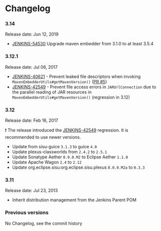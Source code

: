 Changelog
===

### 3.14

Release date: Jun 12, 2019

* [JENKINS-54530](https://issues.jenkins-ci.org/browse/JENKINS-54530) Upgrade maven embedder from 3.1.0 to at least 3.5.4

### 3.12.1

Release date: Jul 06, 2017

* [JENKINS-40621](https://issues.jenkins-ci.org/browse/JENKINS-40621) - 
Prevent leaked file descriptors when invoking `MavenEmbedderUtils#getMavenVersion()`
([PR #5](https://github.com/jenkinsci/lib-jenkins-maven-embedder/pull/5))
* [JENKINS-42549](https://issues.jenkins-ci.org/browse/JENKINS-42549) -
Prevent file access errors in `JARUrlConnection` due to the parallel reading of JAR resources in `MavenEmbedderUtils#getMavenVersion()`
(regression in 3.12)


### 3.12

Release date: Feb 16, 2017

:exclamation: The release introduced the [JENKINS-42549](https://issues.jenkins-ci.org/browse/JENKINS-42549) regression.
It is recommended to use newer versions.

* Update from sisu-guice `3.1.3` to guice `4.0`
* Update plexus-classworlds from `2.4.2` to `2.5.1`
* Update Sonatype Aether `0.9.0.M2` to Eclipse Aether `1.1.0`
* Update Apache Wagon `2.4` to `2.12`
* Update org.eclipse.sisu:org.eclipse.sisu.plexus `0.0.0.M2a` to `0.3.3`

### 3.11

Release date: Jul 23, 2013

* Inherit distribution management from the Jenkins Parent POM

### Previous versions

No Changelog, see the commit history
